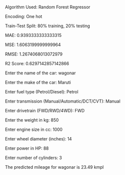 Algorithm Used: Random Forest Regressor

Encoding: One hot

Train-Test Split: 80% training, 20% testing






MAE: 0.9393333333333315

MSE: 1.6063199999999964

RMSE: 1.2674068013072979

R2 Score: 0.6297142857142866

Enter the name of the car: wagonar

Enter the make of the car: Maruti

Enter fuel type (Petrol/Diesel): Petrol

Enter transmission (Manual/Automatic/DCT/CVT): Manual

Enter drivetrain (FWD/RWD/4WD): FWD

Enter the weight in kg: 850   

Enter engine size in cc: 1000

Enter wheel diameter (inches): 14

Enter power in HP: 88

Enter number of cylinders: 3

The predicted mileage for wagonar is 23.49 kmpl
